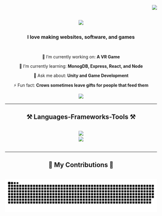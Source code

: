 <!-- 01 Visitors -->
<img align="right" src="https://visitor-badge.laobi.icu/badge?page_id=kingslme.kingslme" />

<!-- 02 Animated Header -->
<h1 align="center">
    <img src="https://readme-typing-svg.herokuapp.com/?font=Righteous&size=35&center=true&vCenter=true&width=500&height=70&duration=4000&lines=Hi+There!+👋;+I'm+KingSlme!;" />
</h1>

<!-- 03 Introduction -->
<h3 align="center">I love making websites, software, and games</h3><br/>

<!-- 04 Status -->
<div align="center">
  
 🔭 I’m currently working on: **A VR Game**
 
 🌱 I’m currently learning: **MonogDB, Express, React, and Node**

💬 Ask me about: **Unity and Game Development**

⚡ Fun fact: **Crows sometimes leave gifts for people that feed them**

 </div>

<!-- 05 Contacts -->
 <div align="center"> 
  <a href="mailto:djgreene100@gmail.com">
    <img src="https://img.shields.io/badge/Gmail-333333?style=for-the-badge&logo=gmail&logoColor=red" />
  </a>
</div>

<!-- 06 Languages, Frameworks, Tools -->
<hr/>

<h2 align="center">⚒️ Languages-Frameworks-Tools ⚒️</h2><br/>
<div align="center">
  <img src="https://skillicons.dev/icons?i=html,css,javascript,python,java,cs,cpp" /><br>
  <img src="https://skillicons.dev/icons?i=powershell,git,github,unity" />
</div><br/>

<!-- 07 Snake Eating Contributions -->
<hr/>

<div align="center">
  <h2>🐍 My Contributions 🐍</h2>
  <br>
  <img alt="snake eating my contributions" src="https://raw.githubusercontent.com/kingslme/kingslme/output/github-contribution-grid-snake.svg" /><br/>
</div>

<!-- 08 Stats -->
<!--
<br/><br/>
<hr/>

<h2 align="center">⚡ Stats ⚡</h2>
<br>
<div align=center>
  <img width=390 src="https://github-readme-stats.vercel.app/api?username=kingslme&count_private=true&show_icons=true&theme=react&rank_icon=github&border_radius=10" alt="readme stats" /><br/>
  <img width=390 src="https://streak-stats.demolab.com/?user=kingslme&count_private=true&theme=react&border_radius=10" alt="streak stats"/><br/>
  <img width=325 align="center" src="https://github-readme-stats.vercel.app/api/top-langs/?username=kingslme&hide=HTML&langs_count=8&layout=compact&theme=react&border_radius=10&size_weight=0.5&count_weight=0.5&exclude_repo=github-readme-stats" alt="top langs" />
</div>
-->

